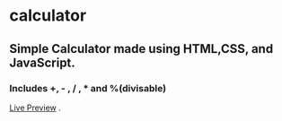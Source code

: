 # calculator

## Simple Calculator made using HTML,CSS, and JavaScript.

### Includes +, - , / , \* and %(divisable)

[Live Preview](https://doubzero.github.io/calculator/) .
